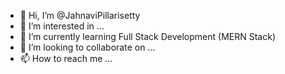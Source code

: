 - 👋 Hi, I’m @JahnaviPillarisetty
- 👀 I’m interested in ...
- 🌱 I’m currently learning Full Stack Development (MERN Stack)
- 💞️ I’m looking to collaborate on ...
- 📫 How to reach me ...

<!---
JahnaviPillarisetty/JahnaviPillarisetty is a ✨ special ✨ repository because its `README.md` (this file) appears on your GitHub profile.
You can click the Preview link to take a look at your changes.
--->
